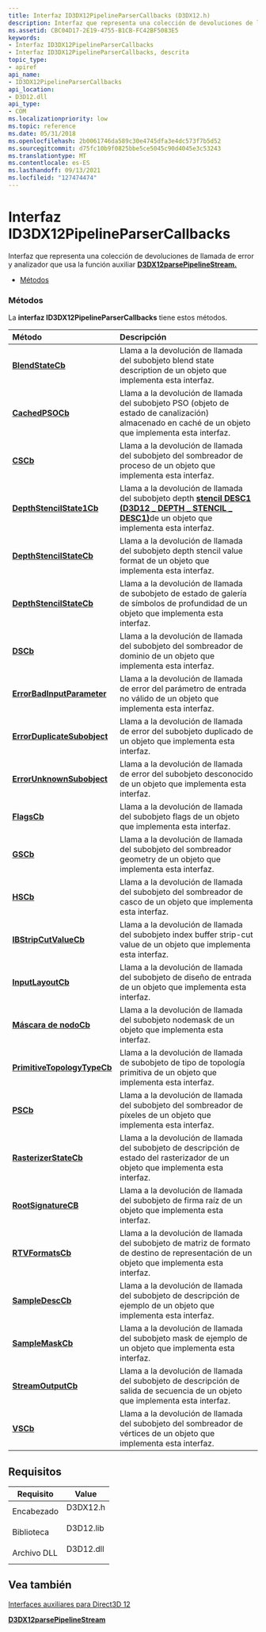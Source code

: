 ```yaml
---
title: Interfaz ID3DX12PipelineParserCallbacks (D3DX12.h)
description: Interfaz que representa una colección de devoluciones de llamada de error y analizador que usa la función auxiliar D3DX12parsePipelineStream.
ms.assetid: CBC04D17-2E19-4755-B1CB-FC42BF5083E5
keywords:
- Interfaz ID3DX12PipelineParserCallbacks
- Interfaz ID3DX12PipelineParserCallbacks, descrita
topic_type:
- apiref
api_name:
- ID3DX12PipelineParserCallbacks
api_location:
- D3D12.dll
api_type:
- COM
ms.localizationpriority: low
ms.topic: reference
ms.date: 05/31/2018
ms.openlocfilehash: 2b0061746da589c30e4745dfa3e4dc573f7b5d52
ms.sourcegitcommit: d75fc10b9f0825bbe5ce5045c90d4045e3c53243
ms.translationtype: MT
ms.contentlocale: es-ES
ms.lasthandoff: 09/13/2021
ms.locfileid: "127474474"
---
```

# <a name="id3dx12pipelineparsercallbacks-interface"></a>Interfaz ID3DX12PipelineParserCallbacks

Interfaz que representa una colección de devoluciones de llamada de error y analizador que usa la función auxiliar [**D3DX12parsePipelineStream.**](d3dx12parsepipelinestream.md)

-   [Métodos](#methods)

### <a name="methods"></a>Métodos

La **interfaz ID3DX12PipelineParserCallbacks** tiene estos métodos.



| Método                                                                                    | Descripción                                                                                                                                                                  |
|:------------------------------------------------------------------------------------------|:-----------------------------------------------------------------------------------------------------------------------------------------------------------------------------|
| [**BlendStateCb**](id3dx12pipelineparsercallbacks-blendstatecb.md)                       | Llama a la devolución de llamada del subobjeto blend state description de un objeto que implementa esta interfaz.<br/>                                                                 |
| [**CachedPSOCb**](id3dx12pipelineparsercallbacks-cachedpsocb.md)                         | Llama a la devolución de llamada del subobjeto PSO (objeto de estado de canalización) almacenado en caché de un objeto que implementa esta interfaz.<br/>                                                      |
| [**CSCb**](id3dx12pipelineparsercallbacks-cscb.md)                                       | Llama a la devolución de llamada del subobjeto del sombreador de proceso de un objeto que implementa esta interfaz.<br/>                                                                          |
| [**DepthStencilState1Cb**](id3dx12pipelineparsercallbacks-depthstencilstate1cb.md)       | Llama a la devolución de llamada del subobjeto depth [**stencil DESC1 (D3D12 \_ DEPTH \_ STENCIL \_ DESC1)**](/windows/desktop/api/d3d12/ns-d3d12-d3d12_depth_stencil_desc1)de un objeto que implementa esta interfaz.<br/> |
| [**DepthStencilStateCb**](id3dx12pipelineparsercallbacks-dsvformatcb.md)                 | Llama a la devolución de llamada del subobjeto depth stencil value format de un objeto que implementa esta interfaz.<br/>                                                              |
| [**DepthStencilStateCb**](id3dx12pipelineparsercallbacks-depthstencilstatecb.md)         | Llama a la devolución de llamada de subobjeto de estado de galería de símbolos de profundidad de un objeto que implementa esta interfaz.<br/>                                                                     |
| [**DSCb**](id3dx12pipelineparsercallbacks-dscb.md)                                       | Llama a la devolución de llamada del subobjeto del sombreador de dominio de un objeto que implementa esta interfaz.<br/>                                                                           |
| [**ErrorBadInputParameter**](id3dx12pipelineparsercallbacks-errorbadinputparameter.md)   | Llama a la devolución de llamada de error del parámetro de entrada no válido de un objeto que implementa esta interfaz.<br/>                                                                         |
| [**ErrorDuplicateSubobject**](id3dx12pipelineparsercallbacks-errorduplicatesubobject.md) | Llama a la devolución de llamada de error del subobjeto duplicado de un objeto que implementa esta interfaz.<br/>                                                                         |
| [**ErrorUnknownSubobject**](id3dx12pipelineparsercallbacks-errorunknownsubobject.md)     | Llama a la devolución de llamada de error del subobjeto desconocido de un objeto que implementa esta interfaz.<br/>                                                                           |
| [**FlagsCb**](id3dx12pipelineparsercallbacks-flagscb.md)                                 | Llama a la devolución de llamada del subobjeto flags de un objeto que implementa esta interfaz.<br/>                                                                                   |
| [**GSCb**](id3dx12pipelineparsercallbacks-gscb.md)                                       | Llama a la devolución de llamada del subobjeto del sombreador geometry de un objeto que implementa esta interfaz.<br/>                                                                         |
| [**HSCb**](id3dx12pipelineparsercallbacks-hscb.md)                                       | Llama a la devolución de llamada del subobjeto del sombreador de casco de un objeto que implementa esta interfaz.<br/>                                                                             |
| [**IBStripCutValueCb**](id3dx12pipelineparsercallbacks-ibstripcutvaluecb.md)             | Llama a la devolución de llamada del subobjeto index buffer strip-cut value de un objeto que implementa esta interfaz.<br/>                                                            |
| [**InputLayoutCb**](id3dx12pipelineparsercallbacks-inputlayoutcb.md)                     | Llama a la devolución de llamada del subobjeto de diseño de entrada de un objeto que implementa esta interfaz.<br/>                                                                            |
| [**Máscara de nodoCb**](id3dx12pipelineparsercallbacks-nodemaskcb.md)                           | Llama a la devolución de llamada del subobjeto nodemask de un objeto que implementa esta interfaz.<br/>                                                                                |
| [**PrimitiveTopologyTypeCb**](id3dx12pipelineparsercallbacks-primitivetopologytypecb.md) | Llama a la devolución de llamada de subobjeto de tipo de topología primitiva de un objeto que implementa esta interfaz.<br/>                                                                 |
| [**PSCb**](id3dx12pipelineparsercallbacks-pscb.md)                                       | Llama a la devolución de llamada del subobjeto del sombreador de píxeles de un objeto que implementa esta interfaz.<br/>                                                                            |
| [**RasterizerStateCb**](id3dx12pipelineparsercallbacks-rasterizerstatecb.md)             | Llama a la devolución de llamada del subobjeto de descripción de estado del rasterizador de un objeto que implementa esta interfaz.<br/>                                                            |
| [**RootSignatureCB**](id3dx12pipelineparsercallbacks-rootsignaturecb.md)                 | Llama a la devolución de llamada del subobjeto de firma raíz de un objeto que implementa esta interfaz.<br/>                                                                          |
| [**RTVFormatsCb**](id3dx12pipelineparsercallbacks-rtvformatscb.md)                       | Llama a la devolución de llamada del subobjeto de matriz de formato de destino de representación de un objeto que implementa esta interfaz.<br/>                                                              |
| [**SampleDescCb**](id3dx12pipelineparsercallbacks-sampledesccb.md)                       | Llama a la devolución de llamada del subobjeto de descripción de ejemplo de un objeto que implementa esta interfaz.<br/>                                                                      |
| [**SampleMaskCb**](id3dx12pipelineparsercallbacks-samplemaskcb.md)                       | Llama a la devolución de llamada del subobjeto mask de ejemplo de un objeto que implementa esta interfaz.<br/>                                                                             |
| [**StreamOutputCb**](id3dx12pipelineparsercallbacks-streamoutputcb.md)                   | Llama a la devolución de llamada del subobjeto de descripción de salida de secuencia de un objeto que implementa esta interfaz.<br/>                                                               |
| [**VSCb**](id3dx12pipelineparsercallbacks-vscb.md)                                       | Llama a la devolución de llamada del subobjeto del sombreador de vértices de un objeto que implementa esta interfaz.<br/>                                                                           |



 

## <a name="requirements"></a>Requisitos



| Requisito | Value |
|--------------------|--------------------------------------------------------------------------------------|
| Encabezado<br/>  | <dl> <dt>D3DX12.h</dt> </dl>  |
| Biblioteca<br/> | <dl> <dt>D3D12.lib</dt> </dl> |
| Archivo DLL<br/>     | <dl> <dt>D3D12.dll</dt> </dl> |



## <a name="see-also"></a>Vea también

<dl> <dt>

[Interfaces auxiliares para Direct3D 12](helper-interfaces-for-d3d12.md)
</dt> <dt>

[**D3DX12parsePipelineStream**](d3dx12parsepipelinestream.md)
</dt> </dl>

 

 





